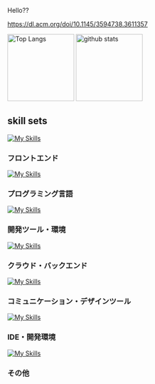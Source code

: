 Hello??


https://dl.acm.org/doi/10.1145/3594738.3611357
<p align="left"> 
  <img alt="Top Langs" height="150px" src="https://git-hub-readme-stats-clone-zeta.vercel.app/api//top-langs/?username=Sashq-o&count_private=true&layout=compact&show_icons=true&theme=onedark" /> 
  <img alt="github stats" height="150px" src="https://git-hub-readme-stats-clone-zeta.vercel.app/api?username=Sashq-o&count_private=true&theme=onedark&show_icons=ture" />
</p> 


## skill sets
[![My Skills](https://skillicons.dev/icons?i=js,ts,html,css,react,vue,nextjs,tailwind,bootstrap,vite)](https://skillicons.dev)
### フロントエンド

[![My Skills](https://skillicons.dev/icons?i=python,java,php,c,go,processing,sklearn,tensorflow,fastapi)](https://skillicons.dev)
### プログラミング言語

[![My Skills](https://skillicons.dev/icons?i=linux,ubuntu,bash,powershell,git,github)](https://skillicons.dev)
### 開発ツール・環境

[![My Skills](https://skillicons.dev/icons?i=docker,aws,azure,firebase,laravel,anaconda,php,mysql,postgresql)](https://skillicons.dev)
### クラウド・バックエンド

[![My Skills](https://skillicons.dev/icons?i=discord,figma,notion,git,github)](https://skillicons.dev)
### コミュニケーション・デザインツール

[![My Skills](https://skillicons.dev/icons?i=androidstudio,pycharm,eclipse,vscode,visualstudio)](https://skillicons.dev)
### IDE・開発環境

[![My Skills](https://skillicons.dev/icons?i=matlab)](https://skillicons.dev)
### その他



